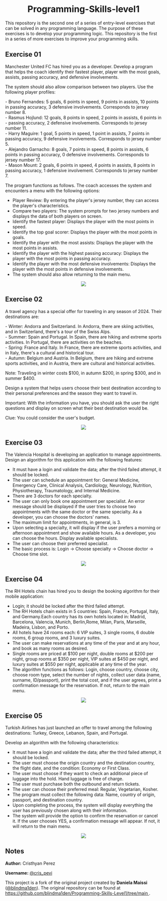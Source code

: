 <h1 align="center">Programming-Skills-level1</h1>

This repository is the second one of a series of entry-level exercises that can be solved in any programming language. The purpose of these exercises is to develop your programming logic. This repository is the first in a series of more exercises to improve your programming skills.

<section>
  <h2>Exercise 01</h2>
  <p>
    <p>
        Manchester United FC has hired you as a developer. Develop a program that helps the coach identify their fastest player, player with the most goals, assists, passing accuracy, and defensive involvements.
    </p>
    <p>
        The system should also allow comparison between two players. Use the following player profiles:
    </p>
    <p>
        - Bruno Fernandes: 5 goals, 6 points in speed, 9 points in assists, 10 points in passing accuracy, 3 defensive involvements. Corresponds to jersey number 8.
        <br>- Rasmus Hojlund: 12 goals, 8 points in speed, 2 points in assists, 6 points in - passing accuracy, 2 defensive involvements. Corresponds to jersey number 11.
        <br>- Harry Maguire: 1 goal, 5 points in speed, 1 point in assists, 7 points in passing accuracy, 9 defensive involvements. Corresponds to jersey number 5.
        <br>- Alejandro Garnacho: 8 goals, 7 points in speed, 8 points in assists, 6 points in passing accuracy, 0 defensive involvements. Corresponds to jersey number 17.
        <br>- Mason Mount: 2 goals, 6 points in speed, 4 points in assists, 8 points in passing accuracy, 1 defensive involvement. Corresponds to jersey number 7.
    </p>
    <p>
        The program functions as follows. The coach accesses the system and encounters a menu with the following options:
    </p>
    <ul>
      <li>Player Review: By entering the player's jersey number, they can access the player's characteristics.</li>
      <li>Compare two players: The system prompts for two jersey numbers and displays the data of both players on screen.</li>
      <li>Identify the fastest player: Displays the player with the most points in speed.</li>
      <li>Identify the top goal scorer: Displays the player with the most points in goals.</li>
      <li>Identify the player with the most assists: Displays the player with the most points in assists.</li>
      <li>Identify the player with the highest passing accuracy: Displays the player with the most points in passing accuracy.</li>
      <li>Identify the player with the most defensive involvements: Displays the player with the most points in defensive involvements.</li>
      <li>The system should also allow returning to the main menu.</li>
    </ul>
  <p align="center">
    <img src="https://github.com/CristhyanPerez/Programming-Skills-Level1/assets/93043890/c8495ae7-a995-4446-9cb0-9ba02912737f">
  </p>
</section>

<section>
  <h2>Exercise 02</h2>
  <p>
    <p>
        A travel agency has a special offer for traveling in any season of 2024. Their destinations are:
    </p>
    <p>
        - Winter: Andorra and Switzerland. In Andorra, there are skiing activities, and in Switzerland, there's a tour of the Swiss Alps.
        <br>- Summer: Spain and Portugal. In Spain, there are hiking and extreme sports activities. In Portugal, there are activities on the beaches.
        <br>- Spring: France and Italy. In France, there are extreme sports activities, and in Italy, there's a cultural and historical tour.
        <br>- Autumn: Belgium and Austria. In Belgium, there are hiking and extreme sports activities, and in Austria, there are cultural and historical activities.
    </p>
    <p>
        Note: Traveling in winter costs $100, in autumn $200, in spring $300, and in summer $400.
    </p>
    <p>
        Design a system that helps users choose their best destination according to their personal preferences and the season they want to travel in.
    </p>
    <p>
        Important: With the information you have, you should ask the user the right questions and display on screen what their best destination would be.
    </p>
    <p>
        Clue: You could consider the user's budget.
    </p>
  <p align="center">
    <img src="https://github.com/CristhyanPerez/Programming-Skills-Level1/assets/93043890/ec99f325-0800-46bb-a206-659b5dde7fac">
  </p>
</section>

<section>
  <h2>Exercise 03</h2>
  <p>
    <p>
        The Valencia Hospital is developing an application to manage appointments. Design an algorithm for this application with the following features:
    </p>
    <ul>
      <li>It must have a login and validate the data; after the third failed attempt, it should be locked.</li>
      <li>The user can schedule an appointment for: General Medicine, Emergency Care, Clinical Analysis, Cardiology, Neurology, Nutrition, Physiotherapy, Traumatology, and Internal Medicine.</li>
      <li>There are 3 doctors for each specialty.</li>
      <li>The user can only book one appointment per specialist. An error message should be displayed if the user tries to choose two appointments with the same doctor or the same specialty. As a developer, you can choose the doctors' names.</li>
      <li>The maximum limit for appointments, in general, is 3.</li>
      <li>Upon selecting a specialty, it will display if the user prefers a morning or afternoon appointment and show available hours. As a developer, you can choose the hours. Display available specialists.</li>
      <li>The user can choose their preferred specialist.</li>
      <li>The basic process is: Login -> Choose specialty -> Choose doctor -> Choose time slot.</li>
    </ul>
  <p align="center">
    <img src="https://github.com/CristhyanPerez/Programming-Skills-Level1/assets/93043890/657b0e47-8384-4da6-adb8-d897d8b88e1b">
  </p>
</section>

<section>
  <h2>Exercise 04</h2>
  <p>
    <p>
        The RH Hotels chain has hired you to design the booking algorithm for their mobile application:
    </p>
    <ul>
      <li>Login; it should be locked after the third failed attempt.</li>
      <li>The RH Hotels chain exists in 5 countries: Spain, France, Portugal, Italy, and Germany.Each country has its own hotels located in: Madrid, Barcelona, Valencia, Munich, Berlin,Rome, Milan, Paris, Marseille, Madeira, Lisbon, and Porto.</li>
      <li>All hotels have 24 rooms each: 6 VIP suites, 3 single rooms, 6 double rooms, 6 group rooms, and 3 luxury suites.</li>
      <li>The user can make reservations at any time of the year and at any hour, and book as many rooms as desired.</li>
      <li>Single rooms are priced at $100 per night, double rooms at $200 per night, group rooms at $350 per night, VIP suites at $450 per night, and luxury suites at $550 per night, applicable at any time of the year.</li>
      <li>The algorithm functions as follows: Login, choose country, choose city, choose room type, select the number of nights, collect user data (name, surname, ID/passport), print the total cost, and if the user agrees, print a confirmation message for the reservation. If not, return to the main menu.</li>
    </ul>
  <p align="center">
    <img src="https://github.com/CristhyanPerez/Programming-Skills-Level1/assets/93043890/e497ffd5-c185-4a19-8f7a-ab5a87efb4ef">
  </p>
</section>

<section>
  <h2>Exercise 05</h2>
  <p>
    <p>
        Turkish Airlines has just launched an offer to travel among the following destinations: Turkey, Greece, Lebanon, Spain, and Portugal.
    </p>
    <p>
        Develop an algorithm with the following characteristics:
    </p>
    <ul>
      <li>It must have a login and validate the data; after the third failed attempt, it should be locked.</li>
      <li>The user must choose the origin country and the destination country, the flight date, and the condition: Economy or First Class.</li>
      <li>The user must choose if they want to check an additional piece of luggage into the hold. Hand luggage is free of charge.</li>
      <li>The user must purchase both the outbound and return tickets.</li>
      <li>The user can choose their preferred meal: Regular, Vegetarian, Kosher.</li>
      <li>The program must collect the following data: Name, country of origin, passport, and destination country.</li>
      <li>Upon completing the process, the system will display everything the user has previously chosen along with their information.</li>
      <li>The system will provide the option to confirm the reservation or cancel it. If the user chooses YES, a confirmation message will appear. If not, it will return to the main menu.</li>
    </ul>
  <p align="center">
    <img src="https://github.com/CristhyanPerez/Programming-Skills-Level1/assets/93043890/a58e4c5c-a15b-4611-9026-dd1c26d28855">
  </p>
</section>

<section>
  <h2>Notes</h2>
  <div>
    <p><strong>Author:</strong> Cristhyan Perez</p>
    <p><strong>Username:</strong> <a href="https://github.com/CristhyanPerez" target="_blank">@cris_pevi</a></p>
    <p>
      This project is a fork of the original project created by <strong>Daniela Maissi</strong>
      (<a href="https://github.com/blindma1den" target="_blank">@blindma1den</a>).
      The original repository can be found at 
      <a href="https://github.com/blindma1den/Programming-Skills-Level1/tree/main" target="_blank">
        https://github.com/blindma1den/Programming-Skills-Level1/tree/main
      </a>.
    </p>
  </div>
</section>
